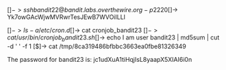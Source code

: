 [$]-> ssh bandit22@bandit.labs.overthewire.org -p 2220
[$]-> Yk7owGAcWjwMVRwrTesJEwB7WVOiILLI

[$]-> ls -a /etc/cron.d
[$]-> cat cronjob_bandit23
[$]-> cat /usr/bin/cronjob_bandit23.sh
[$]-> echo I am user bandit23 | md5sum | cut -d ' ' -f 1
[$]-> cat /tmp/8ca319486bfbbc3663ea0fbe81326349


The password for bandit23 is: jc1udXuA1tiHqjIsL8yaapX5XIAI6i0n

